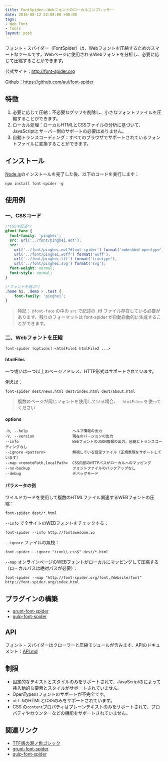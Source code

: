 ```yaml
---
title: FontSpider——Webフォントのローカルコンプレッサー
date: 2016-08-12 22:08:00 +08:00
tags:
- Web Font
- Tools
layout: post
---
```


フォント・スパイダー（FontSpider）は、Webフォントを圧縮するためのスマートなツールです，Webページに使用されるWebフォントを分析し、必要に応じて圧縮することができます。

公式サイト：<http://font-spider.org>

Github：<https://github.com/aui/font-spider>

## 特徴

1. 必要に応じて圧縮：不必要なグリフを削除し、小さなフォントファイルを圧縮することができます。
2. ローカル処理：ローカルHTMLとCSSファイルの分析に基づいて、JavaScriptとサーバー側のサポートの必要はありません。
3. 自動トランスコーディング：すべてのブラウザでサポートされているフォントファイルに変換することができます。

## インストール

[Node.js](http://nodejs.org)のインストールを完了した後、以下のコードを実行します：

``` shell
npm install font-spider -g
```

## 使用例

### 一、CSSコード

``` css
/*CSSの記述*/
@font-face {
  font-family: 'pinghei';
  src: url('../font/pinghei.eot');
  src:
    url('../font/pinghei.eot?#font-spider') format('embedded-opentype'),
    url('../font/pinghei.woff') format('woff'),
    url('../font/pinghei.ttf') format('truetype'),
    url('../font/pinghei.svg') format('svg');
  font-weight: normal;
  font-style: normal;
}

/*フォントを選ぶ*/
.home h1, .demo > .test {
    font-family: 'pinghei';
}
```

> 特記： `@font-face` の中の `src` で記述の .ttf ファイル存在している必要があります、残りのフォーマットは font-spider が自動自動的に生成することができます。

### 二、Webフォントを圧縮

``` shell
font-spider [options] <htmlFile1 htmlFile2 ...>
```

#### htmlFiles

一つ或いは一つ以上のページアドレス、HTTP形式はサポートされています。

例えば：

``` shell
font-spider dest/news.html dest/index.html dest/about.html
```

> 複数のページが同じフォントを使用している場合、`--htmlFiles` を使ってください

#### options

``` shell
-h, --help                    ヘルプ情報の出力
-V, --version                 現在のバージョンの出力
--info                        WebフォントのJSON情報の出力、圧縮とトランスコーディングなし
--ignore <pattern>            無視している設定ファイル（正規表現をサポートしています）
--map <remotePath,localPath>  CSS内部のHTTPパスがローカルへのマッピング
--no-backup                   フォントファイルのバックアップなし
--debug                       デバッグモード
```

#### パラメータの例

ワイルドカードを使用して複数のHTMLファイル関連するWEBフォントの圧縮：

``` shell
font-spider dest/*.html
```

`--info` で全サイトのWEBフォントをチェックする：

``` shell
font-spider --info http://fontawesome.io
```

`--ignore` ファイルの無視：

``` shell
font-spider --ignore "icon\\.css$" dest/*.html
```

`--map` オンラインページのWEBフォントがローカルにマッピングして圧縮する（ローカルパスは絶対パスが必要）：

``` shell
font-spider --map "http://font-spider.org/font,/Website/font" http://font-spider.org/index.html
```

## プラグインの構築

- [grunt-font-spider](https://github.com/aui/grunt-font-spider)
- [gulp-font-spider](https://github.com/aui/gulp-font-spider)

## API

フォント・スパイダーはクローラーと圧縮モジュールが含みます、APIのドキュメント：[API.md](https://github.com/aui/font-spider/blob/master/API.md)

## 制限

- 固定的なテキストとスタイルのみをサポートされて、JavaScriptのによって挿入動的な要素とスタイルがサポートされていません。
- OpenTypeのフォントのサポートが不完全です。
-  `utf-8`のHTMLとCSSのみをサポートされています。
- CSS の`content`プロパティはプレーンテキストのみをサポートされて、プロパティやカウンターなどの機能をサポートされていません。

## 関連リンク

- [TTF版の源ノ角ゴシック](https://mega.nz/#!PZxFSYQI!ICvNugaFX_y4Mh003-S3fao1zU0uNpeSyprdmvHDnwc)
- [grunt-font-spider](https://github.com/aui/grunt-font-spider)
- [gulp-font-spider](https://github.com/aui/gulp-font-spider)

[npm-image]: https://img.shields.io/npm/v/font-spider.svg
[npm-url]: https://npmjs.org/package/font-spider
[node-version-image]: https://img.shields.io/node/v/font-spider.svg
[node-version-url]: http://nodejs.org/download/
[downloads-image]: https://img.shields.io/npm/dm/font-spider.svg
[downloads-url]: https://npmjs.org/package/font-spider
[travis-ci-image]: https://travis-ci.org/aui/font-spider.svg?branch=master
[travis-ci-url]: https://travis-ci.org/aui/font-spider